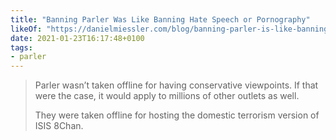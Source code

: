 ```yaml
---
title: "Banning Parler Was Like Banning Hate Speech or Pornography"
likeOf: "https://danielmiessler.com/blog/banning-parler-is-like-banning-pornography/"
date: 2021-01-23T16:17:48+0100
tags:
- parler
---
```

> Parler wasn’t taken offline for having conservative viewpoints. If that were the case, it would apply to millions of other outlets as well.
> 
> They were taken offline for hosting the domestic terrorism version of ISIS 8Chan.